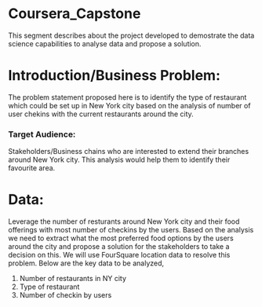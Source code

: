 # Coursera_Capstone

This segment describes about the project developed to demostrate the data science capabilities to analyse data and propose a solution.

# Introduction/Business Problem:

The problem statement proposed here is to identify the type of restaurant which could be set up in New York city based on the analysis of number of user chekins with the current restaurants around the city.

### Target Audience:
Stakeholders/Business chains who are interested to extend their branches around New York city. This analysis would help them to identify their favourite area.

# Data:
Leverage the number of resturants around New York city and their food offerings with most number of checkins by the users. Based on the analysis we need to extract what the most preferred food options by the users around the city and propose a solution for the stakeholders to take a decision on this. We will use FourSquare location data to resolve this problem. Below are the key data to be analyzed,

1. Number of restaurants in NY city
2. Type of restaurant
3. Number of checkin by users

